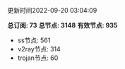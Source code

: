 更新时间2022-09-20 03:04:09

**总订阅: 73**
**总节点: 3148**
**有效节点: 935**
- ss节点: 561
- v2ray节点: 314
- trojan节点: 60
